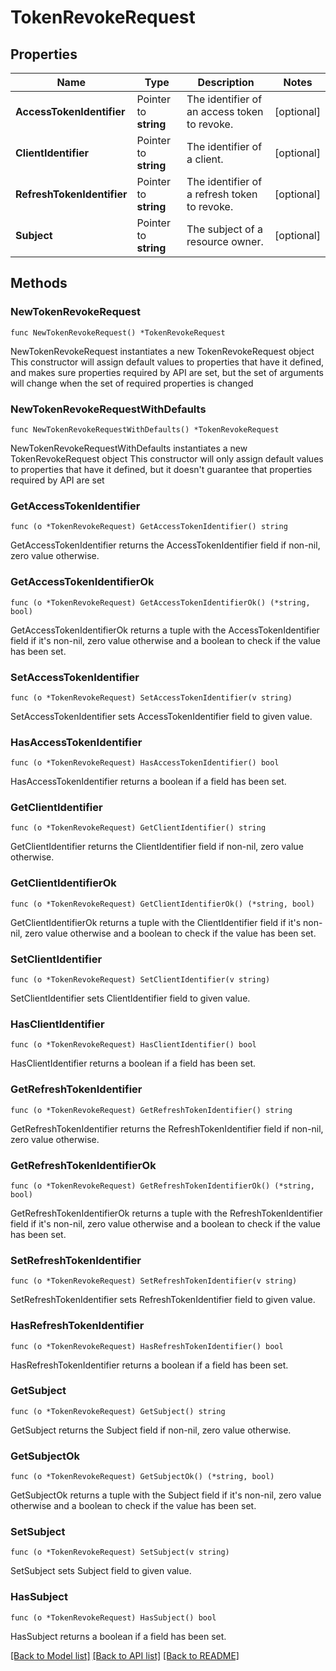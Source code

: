 # TokenRevokeRequest

## Properties

Name | Type | Description | Notes
------------ | ------------- | ------------- | -------------
**AccessTokenIdentifier** | Pointer to **string** | The identifier of an access token to revoke.  | [optional] 
**ClientIdentifier** | Pointer to **string** | The identifier of a client.  | [optional] 
**RefreshTokenIdentifier** | Pointer to **string** | The identifier of a refresh token to revoke.  | [optional] 
**Subject** | Pointer to **string** | The subject of a resource owner. | [optional] 

## Methods

### NewTokenRevokeRequest

`func NewTokenRevokeRequest() *TokenRevokeRequest`

NewTokenRevokeRequest instantiates a new TokenRevokeRequest object
This constructor will assign default values to properties that have it defined,
and makes sure properties required by API are set, but the set of arguments
will change when the set of required properties is changed

### NewTokenRevokeRequestWithDefaults

`func NewTokenRevokeRequestWithDefaults() *TokenRevokeRequest`

NewTokenRevokeRequestWithDefaults instantiates a new TokenRevokeRequest object
This constructor will only assign default values to properties that have it defined,
but it doesn't guarantee that properties required by API are set

### GetAccessTokenIdentifier

`func (o *TokenRevokeRequest) GetAccessTokenIdentifier() string`

GetAccessTokenIdentifier returns the AccessTokenIdentifier field if non-nil, zero value otherwise.

### GetAccessTokenIdentifierOk

`func (o *TokenRevokeRequest) GetAccessTokenIdentifierOk() (*string, bool)`

GetAccessTokenIdentifierOk returns a tuple with the AccessTokenIdentifier field if it's non-nil, zero value otherwise
and a boolean to check if the value has been set.

### SetAccessTokenIdentifier

`func (o *TokenRevokeRequest) SetAccessTokenIdentifier(v string)`

SetAccessTokenIdentifier sets AccessTokenIdentifier field to given value.

### HasAccessTokenIdentifier

`func (o *TokenRevokeRequest) HasAccessTokenIdentifier() bool`

HasAccessTokenIdentifier returns a boolean if a field has been set.

### GetClientIdentifier

`func (o *TokenRevokeRequest) GetClientIdentifier() string`

GetClientIdentifier returns the ClientIdentifier field if non-nil, zero value otherwise.

### GetClientIdentifierOk

`func (o *TokenRevokeRequest) GetClientIdentifierOk() (*string, bool)`

GetClientIdentifierOk returns a tuple with the ClientIdentifier field if it's non-nil, zero value otherwise
and a boolean to check if the value has been set.

### SetClientIdentifier

`func (o *TokenRevokeRequest) SetClientIdentifier(v string)`

SetClientIdentifier sets ClientIdentifier field to given value.

### HasClientIdentifier

`func (o *TokenRevokeRequest) HasClientIdentifier() bool`

HasClientIdentifier returns a boolean if a field has been set.

### GetRefreshTokenIdentifier

`func (o *TokenRevokeRequest) GetRefreshTokenIdentifier() string`

GetRefreshTokenIdentifier returns the RefreshTokenIdentifier field if non-nil, zero value otherwise.

### GetRefreshTokenIdentifierOk

`func (o *TokenRevokeRequest) GetRefreshTokenIdentifierOk() (*string, bool)`

GetRefreshTokenIdentifierOk returns a tuple with the RefreshTokenIdentifier field if it's non-nil, zero value otherwise
and a boolean to check if the value has been set.

### SetRefreshTokenIdentifier

`func (o *TokenRevokeRequest) SetRefreshTokenIdentifier(v string)`

SetRefreshTokenIdentifier sets RefreshTokenIdentifier field to given value.

### HasRefreshTokenIdentifier

`func (o *TokenRevokeRequest) HasRefreshTokenIdentifier() bool`

HasRefreshTokenIdentifier returns a boolean if a field has been set.

### GetSubject

`func (o *TokenRevokeRequest) GetSubject() string`

GetSubject returns the Subject field if non-nil, zero value otherwise.

### GetSubjectOk

`func (o *TokenRevokeRequest) GetSubjectOk() (*string, bool)`

GetSubjectOk returns a tuple with the Subject field if it's non-nil, zero value otherwise
and a boolean to check if the value has been set.

### SetSubject

`func (o *TokenRevokeRequest) SetSubject(v string)`

SetSubject sets Subject field to given value.

### HasSubject

`func (o *TokenRevokeRequest) HasSubject() bool`

HasSubject returns a boolean if a field has been set.


[[Back to Model list]](../README.md#documentation-for-models) [[Back to API list]](../README.md#documentation-for-api-endpoints) [[Back to README]](../README.md)


